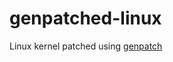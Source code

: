 # genpatched-linux

Linux kernel patched using [genpatch](https://dev.gentoo.org/~mpagano/genpatches/tarballs/)
